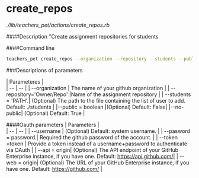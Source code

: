 # create_repos

*./lib/teachers_pet/actions/create_repos.rb*

####Description
"Create assignment repositories for students

####Command line
```bash
teachers_pet create_repos --organization --repository --students --public
```
###Descriptions of parameters

| Parameteres |  
| -- | -- |
| --organization   | The name of your github organization |
| --repository='Owner/Repo' |Name of the assignment repository |
| --students = 'PATH'.| (Optional) The path to the file containing the list of user to add. Default: ./students |
|--public = boolean |(Optional) Default: False| 
|--no-public| (Optional) Default: True   | 



####Oauth parameters
| Parameters |  
| -- | -- |
| --username | (Optional) Default: system username. |
| --pasword = password.| Required the github password of the account. |
| --token =token | Provide a token instead of a username+password to authenticate via OAuth |
| --api = origin| (Optional) The API endpoint of your GitHub Enterprise instance, if you have one. Default: https://api.github.com/|
| --web = origin| (Optional) The URL of your GitHub Enterprise instance, if you have one. Default: https://github.com/ |
